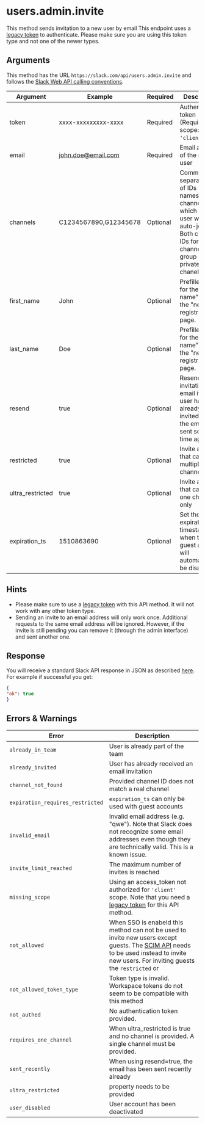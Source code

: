 # users.admin.invite
This method sends invitation to a new user by email
This endpoint uses a [legacy token](https://api.slack.com/custom-integrations/legacy-tokens) to authenticate. Please make sure you are using this token type and not one of the newer types.

## Arguments
This method has the URL `https://slack.com/api/users.admin.invite` and follows the [Slack Web API calling conventions](https://api.slack.com/web#basics).

Argument|Example|Required|Description
--------|-------|--------|-----------
token|xxxx-xxxxxxxxx-xxxx|Required|Authentication token (Requires scope: `'client'`)
email|john.doe@email.com|Required|Email address of the new user
channels|C1234567890,G12345678|Optional|Comma-separated list of IDs (not names!) for channels, which the new user will auto-join. Both channel IDs for public channels and group IDs for private chanels work. 
first_name|John|Optional|Prefilled input for the "First name" field on the "new user registration" page.
last_name|Doe|Optional|Prefilled input for the "Last name" field on the "new user registration" page.
resend|true|Optional|Resend the invitation email if the user has already been invited and the email was sent some time ago.
restricted|true|Optional|Invite a guest that can use multiple channels
ultra_restricted|true|Optional|Invite a guest that can use one channel only
expiration_ts|1510863690|Optional|Set the expiration timestamp for when the guest account will automatically be disabled

## Hints
- Please make sure to use a [legacy token](https://api.slack.com/custom-integrations/legacy-tokens) with this API method. It will not work with any other token type.
- Sending an invite to an email address will only work once. Additional requests to the same email address will be ignored. However, if the invite is still pending you can remove it (through the admin interface) and sent another one.

## Response
You will receive a standard Slack API response in JSON as described [here](https://api.slack.com/web#basics). For example if successful you get:

```json
{
"ok": true
}
```
## Errors & Warnings
Error|Description
--------|-------
`already_in_team`|User is already part of the team
`already_invited`|User has already received an email invitation
`channel_not_found`|Provided channel ID does not match a real channel
`expiration_requires_restricted` | `expiration_ts` can only be used with guest accounts
`invalid_email`|Invalid email address (e.g. "qwe"). Note that Slack does not recognize some email addresses even though they are technically valid. This is a known issue.
`invite_limit_reached`|The maximum number of invites is reached
`missing_scope`|Using an access_token not authorized for `'client'` scope. Note that you need a [legacy token](https://api.slack.com/custom-integrations/legacy-tokens) for this API method.
`not_allowed`|When SSO is enabeld this method can not be used to invite new users except guests. The [SCIM API](https://api.slack.com/scim) needs to be used instead to invite new users. For inviting guests the `restricted` or 
`not_allowed_token_type`|Token type is invalid. Workspace tokens do not seem to be compatible with this method
`not_authed`| 	No authentication token provided.
`requires_one_channel`| When ultra_restricted is true and no channel is provided. A single channel must be provided.
`sent_recently`|When using resend=true, the email has been sent recently already
`ultra_restricted`| property needs to be provided
`user_disabled`|User account has been deactivated
